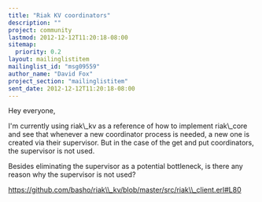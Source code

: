 ```yaml
---
title: "Riak KV coordinators"
description: ""
project: community
lastmod: 2012-12-12T11:20:18-08:00
sitemap:
  priority: 0.2
layout: mailinglistitem
mailinglist_id: "msg09559"
author_name: "David Fox"
project_section: "mailinglistitem"
sent_date: 2012-12-12T11:20:18-08:00
---
```


Hey everyone,

I'm currently using riak\\_kv as a reference of how to implement riak\\_core 
and see that whenever a new coordinator process is needed, a new one is 
created via their supervisor. But in the case of the get and put 
coordinators, the supervisor is not used.


Besides eliminating the supervisor as a potential bottleneck, is there 
any reason why the supervisor is not used?


https://github.com/basho/riak\\_kv/blob/master/src/riak\\_client.erl#L80


